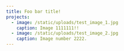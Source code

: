 ```yaml
---
title: Foo bar title!
projects:
  - image: /static/uploads/test_image_1.jpg
    caption: Image 1111111!!
  - image: /static/uploads/test_image_2.jpg
    caption: Image number 2222.
---
```

